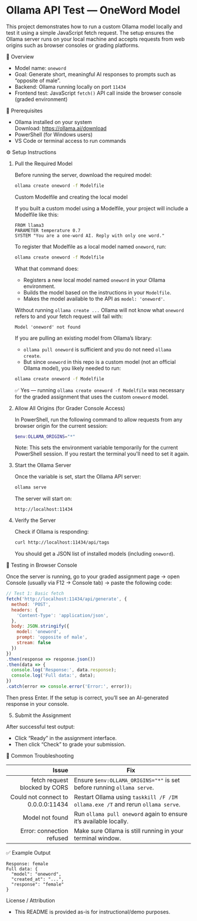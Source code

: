 # Ollama API Test — OneWord Model

This project demonstrates how to run a custom Ollama model locally and test it using a simple JavaScript fetch request. The setup ensures the Ollama server runs on your local machine and accepts requests from web origins such as browser consoles or grading platforms.

🧠 Overview

- Model name: `oneword`  
- Goal: Generate short, meaningful AI responses to prompts such as “opposite of male”.  
- Backend: Ollama running locally on port `11434`  
- Frontend test: JavaScript `fetch()` API call inside the browser console (graded environment)

🧩 Prerequisites

- Ollama installed on your system  
  Download: https://ollama.ai/download  
- PowerShell (for Windows users)  
- VS Code or terminal access to run commands

⚙️ Setup Instructions

1. Pull the Required Model

   Before running the server, download the required model:

   ```bash
   ollama create oneword -f Modelfile
   ```

   Custom Modelfile and creating the local model

   If you built a custom model using a Modelfile, your project will include a Modelfile like this:

   ```text
   FROM llama3
   PARAMETER temperature 0.7
   SYSTEM "You are a one-word AI. Reply with only one word."
   ```

   To register that Modelfile as a local model named `oneword`, run:

   ```bash
   ollama create oneword -f Modelfile
   ```

   What that command does:
   - Registers a new local model named `oneword` in your Ollama environment.
   - Builds the model based on the instructions in your `Modelfile`.
   - Makes the model available to the API as `model: 'oneword'`.

   Without running `ollama create ...` Ollama will not know what `oneword` refers to and your fetch request will fail with:
   ```
   Model 'oneword' not found
   ```

   If you are pulling an existing model from Ollama’s library:
   - `ollama pull oneword` is sufficient and you do not need `ollama create`.
   - But since `oneword` in this repo is a custom model (not an official Ollama model), you likely needed to run:
   ```bash
   ollama create oneword -f Modelfile
   ```
   ✅ Yes — running `ollama create oneword -f Modelfile` was necessary for the graded assignment that uses the custom `oneword` model.

2. Allow All Origins (for Grader Console Access)

   In PowerShell, run the following command to allow requests from any browser origin for the current session:

   ```powershell
   $env:OLLAMA_ORIGINS="*"
   ```

   Note: This sets the environment variable temporarily for the current PowerShell session. If you restart the terminal you'll need to set it again.

3. Start the Ollama Server

   Once the variable is set, start the Ollama API server:

   ```bash
   ollama serve
   ```

   The server will start on:

   ```
   http://localhost:11434
   ```

4. Verify the Server

   Check if Ollama is responding:

   ```bash
   curl http://localhost:11434/api/tags
   ```

   You should get a JSON list of installed models (including `oneword`).

🧪 Testing in Browser Console

Once the server is running, go to your graded assignment page → open Console (usually via F12 → Console tab) → paste the following code:

```javascript
// Test 1: Basic fetch
fetch('http://localhost:11434/api/generate', {
  method: 'POST',
  headers: {
    'Content-Type': 'application/json',
  },
  body: JSON.stringify({
    model: 'oneword',
    prompt: 'opposite of male',
    stream: false
  })
})
.then(response => response.json())
.then(data => {
  console.log('Response:', data.response);
  console.log('Full data:', data);
})
.catch(error => console.error('Error:', error));
```

Then press Enter. If the setup is correct, you’ll see an AI-generated response in your console.

5. Submit the Assignment

After successful test output:

- Click “Ready” in the assignment interface.  
- Then click “Check” to grade your submission.

🧰 Common Troubleshooting

| Issue                                  | Fix                                                                 |
|---------------------------------------:|---------------------------------------------------------------------|
| fetch request blocked by CORS          | Ensure `$env:OLLAMA_ORIGINS="*"` is set before running `ollama serve`. |
| Could not connect to 0.0.0.0:11434     | Restart Ollama using `taskkill /F /IM ollama.exe /T` and rerun `ollama serve`. |
| Model not found                         | Run `ollama pull oneword` again to ensure it’s available locally.   |
| Error: connection refused               | Make sure Ollama is still running in your terminal window.         |

✅ Example Output

```
Response: female
Full data: {
  "model": "oneword",
  "created_at": "...",
  "response": "female"
}
```

License / Attribution
- This README is provided as-is for instructional/demo purposes.